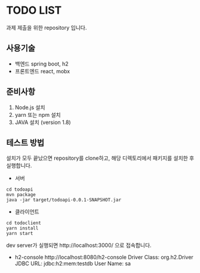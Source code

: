 # TODO LIST

과제 제출을 위한 repository 입니다.
  
  
## 사용기술
* 백엔드 spring boot, h2 
* 프론트엔드 react, mobx
  

## 준비사항
1. Node.js 설치
2. yarn 또는 npm 설치
3. JAVA 설치 (version 1.8)
  
  
## 테스트 방법
설치가 모두 끝났으면 repository를 clone하고, 해당 디렉토리에서 패키지를 설치한 후 실행합니다.

* 서버
```
cd todoapi
mvn package
java -jar target/todoapi-0.0.1-SNAPSHOT.jar
```

* 클라이언트
```
cd todoclient
yarn install
yarn start
```
dev server가 실행되면 http://localhost:3000/ 으로 접속합니다.

* h2-console
http://localhost:8080/h2-console
Driver Class: org.h2.Driver
JDBC URL: jdbc:h2:mem:testdb
User Name: sa


